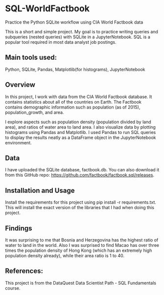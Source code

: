 # SQL-WorldFactbook
Practice the Python SQLite workflow using CIA World Factbook data

This is a short and simple project. My goal is to practice writing queries and subqueries (nested queries) with SQLite in a JupyterNotebook. SQL is a popular tool required in most data analyst job postings. 

## Main tools used:

Python, SQLite, Pandas, Matplotlib(for histograms), JupyterNotebook


## Overview
In this project, I work with data from the CIA World Factbook database. It contains statistics about all of the countries on Earth. The Factbook contains demographic information such as population (as of 2015), population_growth, and area.

I explore aspects such as population density (population divided by land area), and ratios of water area to land area. I also visualize data by plotting histograms using Pandas and Matplotlib. I used Pandas to run SQL queries to display the results neatly as a DataFrame object in the JupyterNotebook environment. 


## Data
I have uploaded the SQLite database, factbook.db. You can also download it from this GitHub repo: https://github.com/factbook/factbook.sql/releases. 


## Installation and Usage

Install the requirements for this project using pip install -r requirements.txt. This will install the exact version of the libraries that I had when doing this project.

## Findings
It was surprising to me that Bosnia and Herzegovina has the highest ratio of water to land in the world. Also I was surprised to find Macao has over three times the population density of Hong Kong (which has an extremely high population density already), while their area ratio is 1 to 40.


## References:
This project is from the DataQuest Data Scientist Path - SQL Fundamentals course.

